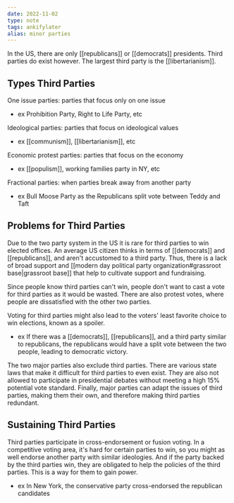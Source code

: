 ```yaml
---
date: 2022-11-02
type: note
tags: ankifylater
alias: minor parties
---
```


In the US, there are only [[republicans]] or [[democrats]] presidents. Third parties do exist however.
The largest third party is the [[libertarianism]].

## Types Third Parties
One issue parties: parties that focus only on one issue
- ex Prohibition Party, Right to Life Party, etc

Ideological parties: parties that focus on ideological values
- ex [[communism]], [[libertarianism]], etc

Economic protest parties: parties that focus on the economy
- ex [[populism]], working families party in NY, etc

Fractional parties: when parties break away from another party
- ex Bull Moose Party as the Republicans split vote between Teddy and Taft

## Problems for Third Parties
Due to the two party system in the US it is rare for third parties to win elected offices. An average US citizen thinks in terms of [[democrats]] and [[republicans]], and aren't accustomed to a third party. Thus, there is a lack of broad support and [[modern day political party organization#grassroot base|grassroot base]] that help to cultivate support and fundraising.

Since people know third parties can't win, people don't want to cast a vote for third parties as it would be wasted. There are also protest votes, where people are dissatisfied with the other two parties.

Voting for third parties might also lead to the voters' least favorite choice to win elections, known as a spoiler.
- ex If there was a [[democrats]], [[republicans]], and a third party similar to republicans, the republicans would have a split vote between the two people, leading to democratic victory.

The two major parties also exclude third parties. There are various state laws that make it difficult for third parties to even exist. They are also not allowed to participate in presidential debates without meeting a high 15% potential vote standard. Finally, major parties can adapt the issues of third parties, making them their own, and therefore making third parties redundant.

## Sustaining Third Parties
Third parties participate in cross-endorsement or fusion voting. In a competitive voting area, it's hard for certain parties to win, so you might as well endorse another party with similar ideologies. And if the party backed by the third parties win, they are obligated to help the policies of the third parties. This is a way for them to gain power.
- ex In New York, the conservative party cross-endorsed the republican candidates
